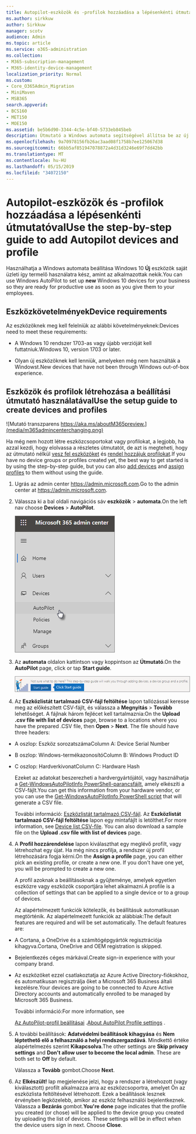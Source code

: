 ```yaml
---
title: Autopilot-eszközök és -profilok hozzáadása a lépésenkénti útmutatóval
ms.author: sirkkuw
author: Sirkkuw
manager: scotv
audience: Admin
ms.topic: article
ms.service: o365-administration
ms.collection:
- M365-subscription-management
- M365-identity-device-management
localization_priority: Normal
ms.custom:
- Core_O365Admin_Migration
- MiniMaven
- MSB365
search.appverid:
- BCS160
- MET150
- MOE150
ms.assetid: be5b6d90-3344-4c5e-bf40-5733eb845beb
description: Útmutató a Windows automata segítségével állítsa be az új Windows 10 eszközök a vállalkozás számára.
ms.openlocfilehash: 9a70978156fb26ac3aad08f1758b7ee125067d38
ms.sourcegitcommit: 66bb5af851947078872a4d31d3246e69f7dd42bb
ms.translationtype: MT
ms.contentlocale: hu-HU
ms.lasthandoff: 05/15/2019
ms.locfileid: "34072150"
---
```

# <a name="use-the-step-by-step-guide-to-add-autopilot-devices-and-profile"></a><span data-ttu-id="f0bba-103">Autopilot-eszközök és -profilok hozzáadása a lépésenkénti útmutatóval</span><span class="sxs-lookup"><span data-stu-id="f0bba-103">Use the step-by-step guide to add Autopilot devices and profile</span></span>

<span data-ttu-id="f0bba-104">Használhatja a Windows automata beállítása Windows 10 **Új** eszközök saját üzleti így termelő használatra kész, amint az alkalmazottak nekik.</span><span class="sxs-lookup"><span data-stu-id="f0bba-104">You can use Windows AutoPilot to set up **new** Windows 10 devices for your business so they are ready for productive use as soon as you give them to your employees.</span></span>
  
## <a name="device-requirements"></a><span data-ttu-id="f0bba-105">Eszközkövetelmények</span><span class="sxs-lookup"><span data-stu-id="f0bba-105">Device requirements</span></span>

<span data-ttu-id="f0bba-106">Az eszközöknek meg kell felelniük az alábbi követelményeknek:</span><span class="sxs-lookup"><span data-stu-id="f0bba-106">Devices need to meet these requirements:</span></span>
  
- <span data-ttu-id="f0bba-107">A Windows 10 rendszer 1703-as vagy újabb verzióját kell futtatniuk.</span><span class="sxs-lookup"><span data-stu-id="f0bba-107">Windows 10, version 1703 or later.</span></span>
    
- <span data-ttu-id="f0bba-108">Olyan új eszközöknek kell lenniük, amelyeken még nem használták a Windowst.</span><span class="sxs-lookup"><span data-stu-id="f0bba-108">New devices that have not been through Windows out-of-box experience.</span></span>
    
## <a name="use-the-setup-guide-to-create-devices-and-profiles"></a><span data-ttu-id="f0bba-109">Eszközök és profilok létrehozása a beállítási útmutató használatával</span><span class="sxs-lookup"><span data-stu-id="f0bba-109">Use the setup guide to create devices and profiles</span></span>

![Mutató transzparens https://aka.ms/aboutM365preview.](media/m365admincenterchanging.png)

<span data-ttu-id="f0bba-111">Ha még nem hozott létre eszközcsoportokat vagy profilokat, a legjobb, ha azzal kezdi, hogy elolvassa a részletes útmutatót, de azt is megteheti, hogy az útmutató nélkül [vesz fel eszközöket](create-and-edit-autopilot-devices.md) és [rendel hozzájuk profilokat](create-and-edit-autopilot-profiles.md).</span><span class="sxs-lookup"><span data-stu-id="f0bba-111">If you have no device groups or profiles created yet, the best way to get started is by using the step-by-step guide, but you can also [add devices](create-and-edit-autopilot-devices.md) and [assign profiles](create-and-edit-autopilot-profiles.md) to them without using the guide.</span></span> 
  
1. <span data-ttu-id="f0bba-112">Ugrás az admin center <a href="https://go.microsoft.com/fwlink/p/?linkid=837890" target="_blank">https://admin.microsoft.com</a>.</span><span class="sxs-lookup"><span data-stu-id="f0bba-112">Go to the admin center at <a href="https://go.microsoft.com/fwlink/p/?linkid=837890" target="_blank">https://admin.microsoft.com</a>.</span></span>

2. <span data-ttu-id="f0bba-113">Válassza ki a bal oldali navigációs sáv **eszközök** \> **automata**.</span><span class="sxs-lookup"><span data-stu-id="f0bba-113">On the left nav choose **Devices** \> **AutoPilot**.</span></span>

    ![A felügyeleti központban válassza az eszközök és automata.](media/AutoPilot.png)
  
2. <span data-ttu-id="f0bba-115">Az **automata** oldalon kattintson vagy koppintson az **Útmutató**.</span><span class="sxs-lookup"><span data-stu-id="f0bba-115">On the **AutoPilot** page, click or tap **Start guide**.</span></span>
    
    ![Click Start guide for step-by-step instructions for Autopilot.](media/31662655-d1e6-437d-87ea-c0dec5da56f7.png)
  
3. <span data-ttu-id="f0bba-p101">Az **Eszközlistát tartalmazó CSV-fájl feltöltése** lapon tallózással keresse meg az előkészített CSV-fájlt, és válassza a **Megnyitás** \> **Tovább** lehetőséget. A fájlnak három fejlécet kell tartalmaznia:</span><span class="sxs-lookup"><span data-stu-id="f0bba-p101">On the **Upload .csv file with list of devices** page, browse to a locations where you have the prepared .CSV file, then **Open** \> **Next**. The file should have three headers:</span></span>
    
  - <span data-ttu-id="f0bba-119">A oszlop: Eszköz sorozatszáma</span><span class="sxs-lookup"><span data-stu-id="f0bba-119">Column A: Device Serial Number</span></span>
    
  - <span data-ttu-id="f0bba-120">B oszlop: Windows-termékazonosító</span><span class="sxs-lookup"><span data-stu-id="f0bba-120">Column B: Windows Product ID</span></span>
    
  - <span data-ttu-id="f0bba-121">C oszlop: Hardverkivonat</span><span class="sxs-lookup"><span data-stu-id="f0bba-121">Column C: Hardware Hash</span></span>
    
    <span data-ttu-id="f0bba-122">Ezeket az adatokat beszerezheti a hardvergyártójától, vagy használhatja a [Get-WindowsAutoPilotInfo PowerShell-parancsfájlt](https://www.powershellgallery.com/packages/Get-WindowsAutoPilotInfo), amely elkészíti a CSV-fájlt.</span><span class="sxs-lookup"><span data-stu-id="f0bba-122">You can get this information from your hardware vendor, or you can use the [Get-WindowsAutoPilotInfo PowerShell script](https://www.powershellgallery.com/packages/Get-WindowsAutoPilotInfo) that will generate a CSV file.</span></span> 
    
    <span data-ttu-id="f0bba-p102">További információ: [Eszközlistát tartalmazó CSV-fájl](https://support.office.com/article/932e3676-2491-49f0-9177-d893d2f5276e). Az **Eszközlistát tartalmazó CSV-fájl feltöltése** lapon egy mintafájlt is letölthet.</span><span class="sxs-lookup"><span data-stu-id="f0bba-p102">For more information, see [Device list CSV-file](https://support.office.com/article/932e3676-2491-49f0-9177-d893d2f5276e). You can also download a sample file on the **Upload .csv file with list of devices** page.</span></span> 
    
4. <span data-ttu-id="f0bba-p103">A **Profil hozzárendelése** lapon kiválaszthat egy meglévő profilt, vagy létrehozhat egy újat. Ha még nincs profilja, a rendszer új profil létrehozására fogja kérni.</span><span class="sxs-lookup"><span data-stu-id="f0bba-p103">On the **Assign a profile** page, you can either pick an existing profile, or create a new one. If you don't have one yet, you will be prompted to create a new one.</span></span> 
    
    <span data-ttu-id="f0bba-127">A profil azoknak a beállításoknak a gyűjteménye, amelyek egyetlen eszközre vagy eszközök csoportjára lehet alkalmazni.</span><span class="sxs-lookup"><span data-stu-id="f0bba-127">A profile is a collection of settings that can be applied to a single device or to a group of devices.</span></span>
    
    <span data-ttu-id="f0bba-p104">Az alapértelmezett funkciók kötelezők, és beállításuk automatikusan megtörténik. Az alapértelmezett funkciók az alábbiak:</span><span class="sxs-lookup"><span data-stu-id="f0bba-p104">The default features are required and will be set automatically. The default features are:</span></span>
    
  - <span data-ttu-id="f0bba-130">A Cortana, a OneDrive és a számítógépgyártók regisztrációja kihagyva.</span><span class="sxs-lookup"><span data-stu-id="f0bba-130">Cortana, OneDrive and OEM registration is skipped.</span></span>
    
  - <span data-ttu-id="f0bba-131">Bejelentkezés céges márkával.</span><span class="sxs-lookup"><span data-stu-id="f0bba-131">Create sign-in experience with your company brand.</span></span>
    
  - <span data-ttu-id="f0bba-132">Az eszközöket ezzel csatlakoztatja az Azure Active Directory-fiókokhoz, és automatikusan regisztrálja őket a Microsoft 365 Business általi kezelésre.</span><span class="sxs-lookup"><span data-stu-id="f0bba-132">Your devices are going to be connected to Azure Active Directory accounts and automatically enrolled to be managed by Microsoft 365 Business.</span></span>
    
    <span data-ttu-id="f0bba-133">További információ:</span><span class="sxs-lookup"><span data-stu-id="f0bba-133">For more information, see</span></span>
    
    <span data-ttu-id="f0bba-134">[Az AutoPilot-profil beállításai](autopilot-profile-settings.md) .</span><span class="sxs-lookup"><span data-stu-id="f0bba-134">[About AutoPilot Profile settings](autopilot-profile-settings.md) .</span></span> 
    
5. <span data-ttu-id="f0bba-135">A további beállítások: **Adatvédelmi beállítások kihagyása** és **Nem léptethető elő a felhasználó a helyi rendszergazdává**. Mindkettő értéke alapértelmezés szerint **Kikapcsolva**.</span><span class="sxs-lookup"><span data-stu-id="f0bba-135">The other settings are **Skip privacy settings** and **Don't allow user to become the local admin**. These are both set to **Off** by default.</span></span> 
    
    <span data-ttu-id="f0bba-136">Válassza a **Tovább** gombot.</span><span class="sxs-lookup"><span data-stu-id="f0bba-136">Choose **Next**.</span></span>
    
6. <span data-ttu-id="f0bba-p105">Az **Elkészült!** lap megjelenése jelzi, hogy a rendszer a létrehozott (vagy kiválasztott) profilt alkalmazza arra az eszközcsoportra, amelyet Ön az eszközlista feltöltésével létrehozott. Ezek a beállítások lesznek érvényben legközelebb, amikor az eszköz felhasználói bejelentkeznek. Válassza a **Bezárás** gombot.</span><span class="sxs-lookup"><span data-stu-id="f0bba-p105">**You're done** page indicates that the profile you created (or chose) will be applied to the device group you created by uploading the list of devices. These settings will be in effect when the device users sign in next. Choose **Close**.</span></span>
    